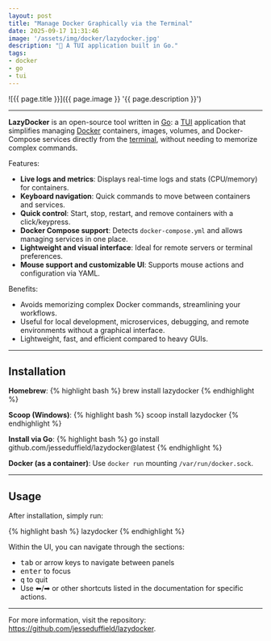 ```yaml
---
layout: post
title: "Manage Docker Graphically via the Terminal"
date: 2025-09-17 11:31:46
image: '/assets/img/docker/lazydocker.jpg'
description: "🐋 A TUI application built in Go."
tags:
- docker
- go
- tui
---
```


![{{ page.title }}]({{ page.image }} '{{ page.description }}')

---

**LazyDocker** is an open-source tool written in [Go](https://terminalroot.com.br/tags#go): a [TUI](https://terminalroot.com.br/tags#tui) application that simplifies managing [Docker](https://terminalroot.com.br/tags#docker) containers, images, volumes, and Docker-Compose services directly from the [terminal](https://terminalroot.com.br/tags#terminal), without needing to memorize complex commands.

Features:
* **Live logs and metrics**: Displays real-time logs and stats (CPU/memory) for containers.
* **Keyboard navigation**: Quick commands to move between containers and services.
* **Quick control**: Start, stop, restart, and remove containers with a click/keypress.
* **Docker Compose support**: Detects `docker-compose.yml` and allows managing services in one place.
* **Lightweight and visual interface**: Ideal for remote servers or terminal preferences.
* **Mouse support and customizable UI**: Supports mouse actions and configuration via YAML.

Benefits:
* Avoids memorizing complex Docker commands, streamlining your workflows.
* Useful for local development, microservices, debugging, and remote environments without a graphical interface.
* Lightweight, fast, and efficient compared to heavy GUIs.

---

## Installation

**Homebrew**:
{% highlight bash %}
brew install lazydocker
{% endhighlight %}


**Scoop (Windows)**:
{% highlight bash %}
scoop install lazydocker
{% endhighlight %}

**Install via Go**:
{% highlight bash %}
go install github.com/jesseduffield/lazydocker@latest
{% endhighlight %}

**Docker (as a container)**: Use `docker run` mounting `/var/run/docker.sock`.

---

## Usage

After installation, simply run:

{% highlight bash %}
lazydocker
{% endhighlight %}

Within the UI, you can navigate through the sections:

* <kbd>tab</kbd> or arrow keys to navigate between panels
* <kbd>enter</kbd> to focus
* <kbd>q</kbd> to quit
* Use ⬅/➡ or other shortcuts listed in the documentation for specific actions.

---

For more information, visit the repository: <https://github.com/jesseduffield/lazydocker>.
